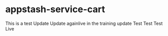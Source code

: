 # appstash-service-cart
This is a test
Update
Update againlive in the training
update
Test
Test
Test
Live
